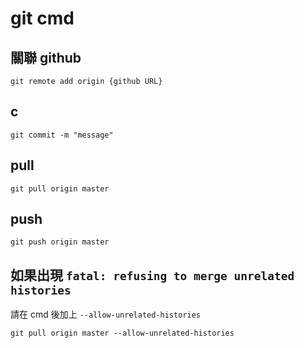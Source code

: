 # git cmd

## 關聯 github

`git remote add origin {github URL}`

## c

`git commit -m "message"`

## pull

`git pull origin master`

## push

`git push origin master`

##	如果出現 `fatal: refusing to merge unrelated histories`

請在 cmd 後加上 `--allow-unrelated-histories`

`git pull origin master --allow-unrelated-histories`